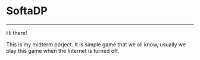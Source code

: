 # SoftaDP

<hr>

Hi there!

This is my midterm porject. It is simple game that we all know, usually we play this game when the Internet is turned off.

